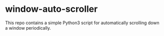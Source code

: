 # window-auto-scroller

This repo contains a simple Python3 script for automatically scrolling down a window periodically. 

